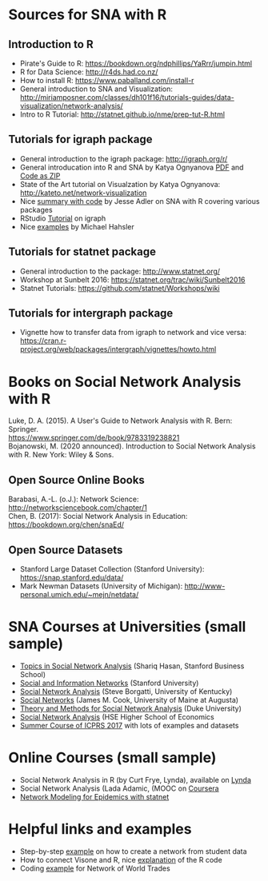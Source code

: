 # Sources for SNA with R

## Introduction to R
* Pirate's Guide to R: https://bookdown.org/ndphillips/YaRrr/jumpin.html
* R for Data Science: http://r4ds.had.co.nz/
* How to install R: https://www.paballand.com/install-r
* General introduction to SNA and Visualization: http://miriamposner.com/classes/dh101f16/tutorials-guides/data-visualization/network-analysis/
* Intro to R Tutorial: http://statnet.github.io/nme/prep-tut-R.html

## Tutorials for igraph package
* General introduction to the igraph package: http://igraph.org/r/
* General introducation into R and SNA by Katya Ognyanova [PDF](https://kateto.net/wp-content/uploads/2018/03/R%20for%20Networks%20Workshop%20-%20Ognyanova%20-%202018.pdf) and [Code as ZIP](https://kateto.net/wp-content/uploads/2018/03/ruworkshop.zip)
* State of the Art tutorial on Visualzation by Katya Ognyanova: http://kateto.net/network-visualization
* Nice [summary with code](https://www.jessesadler.com/post/network-analysis-with-r/) by Jesse Adler on SNA with R covering various packages
* RStudio [Tutorial](https://rstudio-pubs-static.s3.amazonaws.com/74248_3bd99f966ed94a91b36d39d8f21e3dc3.html) on igraph 
* Nice [examples](http://michael.hahsler.net/SMU/LearnROnYourOwn/code/igraph.html) by Michael Hahsler


## Tutorials for statnet package
* General introduction to the package: http://www.statnet.org/
* Workshop at Sunbelt 2016: https://statnet.org/trac/wiki/Sunbelt2016
* Statnet Tutorials: https://github.com/statnet/Workshops/wiki

## Tutorials for intergraph package
* Vignette how to transfer data from igraph to network and vice versa: https://cran.r-project.org/web/packages/intergraph/vignettes/howto.html

# Books on Social Network Analysis with R
Luke, D. A. (2015). A User's Guide to Network Analysis with R. Bern: Springer.  
https://www.springer.com/de/book/9783319238821  
Bojanowski, M. (2020 announced). Introduction to Social Network Analysis with R. New York: Wiley & Sons.

## Open Source Online Books
Barabasi, A.-L. (o.J.): Network Science: http://networksciencebook.com/chapter/1  
Chen, B. (2017): Social Network Analysis in Education: https://bookdown.org/chen/snaEd/

## Open Source Datasets
* Stanford Large Dataset Collection (Stanford University): https://snap.stanford.edu/data/
* Mark Newman Datasets (University of Michigan): http://www-personal.umich.edu/~mejn/netdata/


# SNA Courses at Universities (small sample)
* [Topics in Social Network Analysis](https://usablestrategy.org/2017/04/04/topics-in-social-network-analysis-phd-syllabus/) (Shariq Hasan, Stanford Business School)
* [Social and Information Networks](http://web.stanford.edu/class/cs224w/) (Stanford University) 
* [Social Network Analysis](http://web.stanford.edu/class/cs224w/) (Steve Borgatti, University of Kentucky)
* [Social Networks](http://web.stanford.edu/class/cs224w/) (James M. Cook, University of Maine at Augusta)
* [Theory and Methods for Social Network Analysis](http://web.stanford.edu/class/cs224w/) (Duke University)
* [Social Network Analysis](http://web.stanford.edu/class/cs224w/) (HSE Higher School of Economics
* [Summer Course of ICPRS 2017](https://github.com/jdwilson4/Network-Analysis-I) with lots of examples and datasets

# Online Courses (small sample)
* Social Network Analysis in R (by Curt Frye, Lynda), available on [Lynda](https://www.lynda.com/course-tutorials/Social-Network-Analysis-Using-R/508872-2.html)
* Social Network Analysis (Lada Adamic, (MOOC on [Coursera](http://ai.umich.edu/portfolio/social-network-analysis/)
* [Network Modeling for Epidemics with statnet](http://statnet.github.io/nme/index.html) 

# Helpful links and examples
* Step-by-step [example](https://learn.canvas.net/courses/1176/pages/5-dot-2-exercise-visualization-of-discussion-interactions) on how to create a network from student data  
* How to connect Visone and R, nice [explanation](http://visone.info/wiki/index.php?title=R_console_(tutorial)&oldid=887) of the R code  
* Coding [example](http://visone.info/wiki/index.php?title=R_console_(tutorial)&oldid=887) for Network of World Trades  


